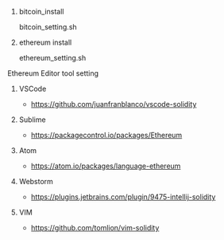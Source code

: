 1. bitcoin_install

    bitcoin_setting.sh

2. ethereum install

    ethereum_setting.sh




Ethereum Editor tool setting
1. VSCode
    - https://github.com/juanfranblanco/vscode-solidity
    
2. Sublime
    - https://packagecontrol.io/packages/Ethereum

3. Atom
    - https://atom.io/packages/language-ethereum

4. Webstorm
    - https://plugins.jetbrains.com/plugin/9475-intellij-solidity
    
5. VIM
    - https://github.com/tomlion/vim-solidity
